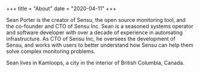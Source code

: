 +++
title = "About"
date = "2020-04-11"
+++

Sean Porter is the creator of Sensu, the open source monitoring tool, and the co-founder and CTO of Sensu Inc. Sean is a seasoned systems operator and software developer with over a decade of experience in automating infrastructure. As CTO of Sensu Inc, he oversees the development of Sensu, and works with users to better understand how Sensu can help them solve complex monitoring problems.

Sean lives in Kamloops, a city in the interior of British Columbia, Canada.
